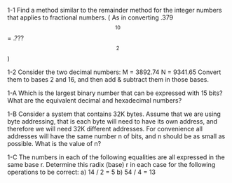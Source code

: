<a name="01"></a>

1-1
Find a method similar to the remainder method for the integer numbers that applies to fractional numbers. 
( As in converting  .379$$_{10}$$ = .???$$_{2}$$ )  
  
1-2
Consider the two decimal numbers:
M = 3892.74
N = 9341.65
Convert them to bases 2 and 16, and then add & subtract them in those bases.  
  
1-A
Which is the largest binary number that can be expressed with 15 bits? 
What are the equivalent decimal and hexadecimal numbers?  
  
1-B
Consider a system that contains 32K bytes.  Assume that we are using byte addressing, that is each byte will need to have its own address, and therefore we will need 32K different addresses.  For convenience all addresses will have the same number n of bits, and n should be as small as possible.
What is the value of n?  
  
1-C
The numbers in each of the following equalities are all expressed in the same base r.  Determine this radix (base) r in each case for the following operations to be correct:
a) 14 / 2 = 5
b) 54 / 4 = 13  
  
  
<a name="02"></a>

